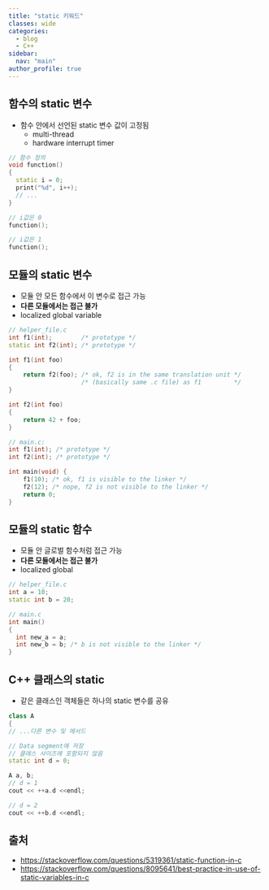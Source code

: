 ```yaml
---
title: "static 키워드"
classes: wide
categories: 
  - blog
  - C++
sidebar:
  nav: "main"
author_profile: true
---
```


## 함수의 static 변수
* 함수 안에서 선언된 static 변수 값이 고정됨
  * multi-thread
  * hardware interrupt timer

```c++
// 함수 정의
void function()
{
  static i = 0;
  print("%d", i++);
  // ...
}

// i값은 0
function();

// i값은 1
function();
```

## 모듈의 static 변수
* 모듈 안 모든 함수에서 이 변수로 접근 가능
* **다른 모듈에서는 접근 불가**
* localized global variable

```c++
// helper_file.c
int f1(int);        /* prototype */
static int f2(int); /* prototype */

int f1(int foo) 
{
    return f2(foo); /* ok, f2 is in the same translation unit */
                    /* (basically same .c file) as f1         */
}

int f2(int foo) 
{
    return 42 + foo;
}

// main.c:
int f1(int); /* prototype */
int f2(int); /* prototype */

int main(void) {
    f1(10); /* ok, f1 is visible to the linker */
    f2(12); /* nope, f2 is not visible to the linker */
    return 0;
}
```

## 모듈의 static 함수
* 모듈 안 글로벌 함수처럼 접근 가능
* **다른 모듈에서는 접근 불가**
* localized global

```c++
// helper_file.c
int a = 10;
static int b = 20;

// main.c
int main()
{
  int new_a = a;
  int new_b = b; /* b is not visible to the linker */
}
```

## C++ 클래스의 static
* 같은 클래스인 객체들은 하나의 static 변수를 공유

```c++
class A
{
// ...다른 변수 및 메서드

// Data segment에 저장
// 클래스 사이즈에 포함되지 않음
static int d = 0; 

A a, b;
// d = 1
cout << ++a.d <<endl;

// d = 2
cout << ++b.d <<endl;
```

## 출처
* <https://stackoverflow.com/questions/5319361/static-function-in-c>
* <https://stackoverflow.com/questions/8095641/best-practice-in-use-of-static-variables-in-c>